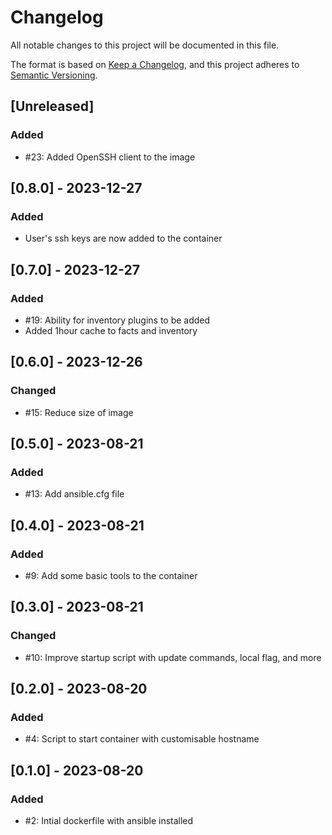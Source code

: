 # Changelog

All notable changes to this project will be documented in this file.

The format is based on [Keep a Changelog](https://keepachangelog.com/en/1.0.0/),
and this project adheres to [Semantic Versioning](https://semver.org/spec/v2.0.0.html).

## [Unreleased]
### Added

- #23: Added OpenSSH client to the image

## [0.8.0] - 2023-12-27
### Added

- User's ssh keys are now added to the container

## [0.7.0] - 2023-12-27
### Added

- #19: Ability for inventory plugins to be added
- Added 1hour cache to facts and inventory

## [0.6.0] - 2023-12-26
### Changed

- #15: Reduce size of image

## [0.5.0] - 2023-08-21
### Added
- #13: Add ansible.cfg file

## [0.4.0] - 2023-08-21
### Added
- #9: Add some basic tools to the container

## [0.3.0] - 2023-08-21
### Changed
- #10: Improve startup script with update commands, local flag, and more

## [0.2.0] - 2023-08-20
### Added
- #4: Script to start container with customisable hostname

## [0.1.0] - 2023-08-20
### Added
- #2: Intial dockerfile with ansible installed
